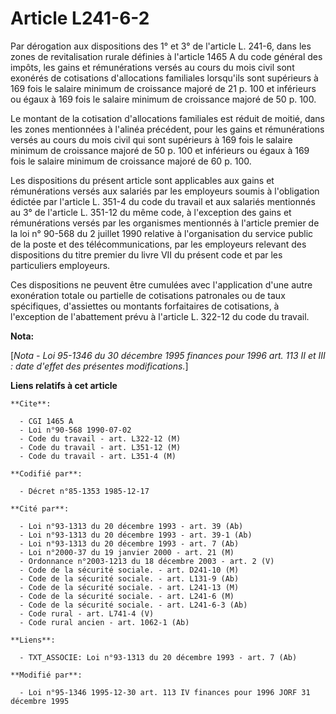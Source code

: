 # Article L241-6-2

Par dérogation aux dispositions des 1° et 3° de l'article L. 241-6, dans les zones de revitalisation rurale définies à
l'article 1465 A du code général des impôts, les gains et rémunérations versés au cours du mois civil sont exonérés de
cotisations d'allocations familiales lorsqu'ils sont supérieurs à 169 fois le salaire minimum de croissance majoré de 21 p.
100 et inférieurs ou égaux à 169 fois le salaire minimum de croissance majoré de 50 p. 100.

Le montant de la cotisation d'allocations familiales est réduit de moitié, dans les zones mentionnées à l'alinéa précédent,
pour les gains et rémunérations versés au cours du mois civil qui sont supérieurs à 169 fois le salaire minimum de croissance
majoré de 50 p. 100 et inférieurs ou égaux à 169 fois le salaire minimum de croissance majoré de 60 p. 100.

Les dispositions du présent article sont applicables aux gains et rémunérations versés aux salariés par les employeurs soumis
à l'obligation édictée par l'article L. 351-4 du code du travail et aux salariés mentionnés au 3° de l'article L. 351-12 du
même code, à l'exception des gains et rémunérations versés par les organismes mentionnés à l'article premier de la loi n°
90-568 du 2 juillet 1990 relative à l'organisation du service public de la poste et des télécommunications, par les
employeurs relevant des dispositions du titre premier du livre VII du présent code et par les particuliers employeurs.

Ces dispositions ne peuvent être cumulées avec l'application d'une autre exonération totale ou partielle de cotisations
patronales ou de taux spécifiques, d'assiettes ou montants forfaitaires de cotisations, à l'exception de l'abattement prévu à
l'article L. 322-12 du code du travail.

**Nota:**

[*Nota - Loi 95-1346 du 30 décembre 1995 finances pour 1996 art. 113 II et III : date d'effet des présentes modifications.*]

**Liens relatifs à cet article**

	**Cite**:

	  - CGI 1465 A
	  - Loi n°90-568 1990-07-02
	  - Code du travail - art. L322-12 (M)
	  - Code du travail - art. L351-12 (M)
	  - Code du travail - art. L351-4 (M)

	**Codifié par**:

	  - Décret n°85-1353 1985-12-17

	**Cité par**:

	  - Loi n°93-1313 du 20 décembre 1993 - art. 39 (Ab)
	  - Loi n°93-1313 du 20 décembre 1993 - art. 39-1 (Ab)
	  - Loi n°93-1313 du 20 décembre 1993 - art. 7 (Ab)
	  - Loi n°2000-37 du 19 janvier 2000 - art. 21 (M)
	  - Ordonnance n°2003-1213 du 18 décembre 2003 - art. 2 (V)
	  - Code de la sécurité sociale. - art. D241-10 (M)
	  - Code de la sécurité sociale. - art. L131-9 (Ab)
	  - Code de la sécurité sociale. - art. L241-13 (M)
	  - Code de la sécurité sociale. - art. L241-6 (M)
	  - Code de la sécurité sociale. - art. L241-6-3 (Ab)
	  - Code rural - art. L741-4 (V)
	  - Code rural ancien - art. 1062-1 (Ab)

	**Liens**:

	  - TXT_ASSOCIE: Loi n°93-1313 du 20 décembre 1993 - art. 7 (Ab)

	**Modifié par**:

	  - Loi n°95-1346 1995-12-30 art. 113 IV finances pour 1996 JORF 31 décembre 1995
